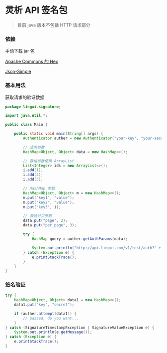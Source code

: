 # 灵析 API 签名包

> 目前 java 版本不包括 HTTP 请求部分

### 依赖

手动下载 jar 包

[Apache Commons 的 Hex](https://commons.apache.org/proper/commons-codec/download_codec.cgi)

[Json-Simple](https://code.google.com/archive/p/json-simple/)

### 基本用法

获取请求的验证数据

```java
package lingxi.signature;

import java.util.*;

public class Main {

    public static void main(String[] args) {
        Authenticator auther = new Authenticator("your-key", "your-secret");

        // 请求参数
        HashMap<Object, Object> data = new HashMap<>();

        // 数组参数使用 ArrayList
        List<Integer> ids = new ArrayList<>();
        i.add(1);
        i.add(2);
        i.add(3);

        // HashMap 参数
        HashMap<Object, Object> m = new HashMap<>();
        m.put("key1", "value");
        m.put("key2", "value");
        m.put("key3", i);

        // 普通分页参数
        data.put("page", 2);
        data.put("per_page", 3);

        try {
            HashMap query = auther.getAuthParams(data);

            System.out.println("http://api.lingxi.com/v1/test/auth?" + Helper.createQueryLink(query));
        } catch (Exception e) {
            e.printStackTrace();
        }
    }
}

```

### 签名验证

```java
try {
    HashMap<Object, Object> data1 = new HashMap<>();
    data1.put("key", "secret");

    if (auther.attempt(data1)) {
        // passed, do you want...        
    }
} catch (SignatureTimestampException | SignatureValueException e) {
    System.out.println(e.getMessage());
} catch (Exception e) {
    e.printStackTrace();
}
```
